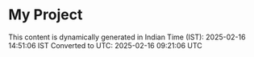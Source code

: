# My Project

This content is dynamically generated in Indian Time (IST): 2025-02-16 14:51:06 IST
Converted to UTC: 2025-02-16 09:21:06 UTC
